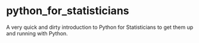 # python_for_statisticians
A very quick and dirty introduction to Python for Statisticians to get them up and running with Python.
